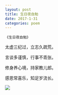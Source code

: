 ```yaml
---
layout: post
title: 生日夜自勉
date: 2017-1-31
categories: poem
---
```


`《生日夜自勉》`​​

太虚三纪过，立志久疏荒。

言谈多谨慎，行事不乖张。

修身养心境，持家教儿郎。

感恩常喜乐，知足岁流长。

<!--more-->
![]({{site.url}}/Images/79.jpg)

<script>
  (function(i,s,o,g,r,a,m){i['GoogleAnalyticsObject']=r;i[r]=i[r]||function(){
  (i[r].q=i[r].q||[]).push(arguments)},i[r].l=1*new Date();a=s.createElement(o),
  m=s.getElementsByTagName(o)[0];a.async=1;a.src=g;m.parentNode.insertBefore(a,m)
  })(window,document,'script','https://www.google-analytics.com/analytics.js','ga');

  ga('create', 'UA-85986843-1', 'auto');
  ga('send', 'pageview');

</script>

